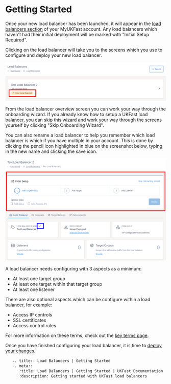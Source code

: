 # Getting Started

Once your new load balancer has been launched, it will appear in the [load balancers section](https://my.ukfast.co.uk/load-balancers) of your MyUKFast account. Any load balancers which haven't had their initial deployment will be marked with "Initial Setup Required".

Clicking on the load balancer will take you to the screens which you use to configure and deploy your new load balancer.

![Initial Setup Required](files/getting_started_1_small.png)

From the load balancer overview screen you can work your way through the onboarding wizard. If you already know how to setup a UKFast load balancer, you can skip this wizard and work your way through the screens yourself by clicking "Skip Onboarding Wizard".

You can also rename a load balancer to help you remember which load balancer is which if you have multiple in your account. This is done by clicking the pencil icon highlighted in blue on the screenshot below, typing in the new name and clicking the save icon.

![Renaming a load balancer](files/getting_started_2_small.png)

A load balancer needs configuring with 3 aspects as a minimum:
- At least one target group
- At least one target within that target group
- At least one listener

There are also optional aspects which can be configure within a load balancer, for example:
- Access IP controls
- SSL certificates
- Access control rules

For more information on these terms, check out the [key terms page](key-terms.html).



Once you have finished configuring your load balancer, it is time to [deploy your changes](deploying-changes.html).

```eval_rst
   .. title:: Load Balancers | Getting Started
   .. meta::
      :title: Load Balancers | Getting Started | UKFast Documentation
      :description: Getting started with UKFast load balancers
```